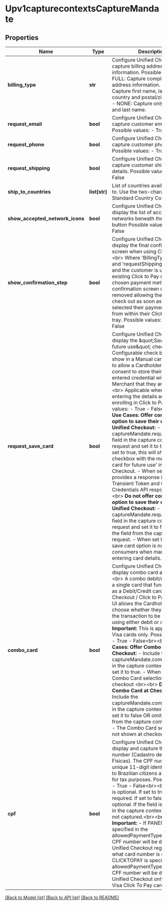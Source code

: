 # Upv1capturecontextsCaptureMandate

## Properties
Name | Type | Description | Notes
------------ | ------------- | ------------- | -------------
**billing_type** | **str** | Configure Unified Checkout to capture billing address information.  Possible values: - FULL: Capture complete billing address information. - PARTIAL: Capture first name, last name, country and postal/zip code only. - NONE: Capture only first name and last name.  | [optional] 
**request_email** | **bool** | Configure Unified Checkout to capture customer email address.  Possible values:  - True  - False  | [optional] 
**request_phone** | **bool** | Configure Unified Checkout to capture customer phone number.  Possible values: - True - False  | [optional] 
**request_shipping** | **bool** | Configure Unified Checkout to capture customer shipping details.  Possible values: - True - False  | [optional] 
**ship_to_countries** | **list[str]** | List of countries available to ship to.   Use the two-character ISO Standard Country Codes.  | [optional] 
**show_accepted_network_icons** | **bool** | Configure Unified Checkout to display the list of accepted card networks beneath the payment button  Possible values: - True - False  | [optional] 
**show_confirmation_step** | **bool** | Configure Unified Checkout to display the final confirmation screen when using Click to Pay.&lt;br&gt; Where &#39;BillingType&#39;&#x3D; NONE and &#39;requestShipping&#39;&#x3D; FALSE and the customer is using an existing Click to Pay card as their chosen payment method, a final confirmation screen can be removed allowing the customer to check out as soon as they have selected their payment method from within their Click to Pay card tray.  Possible values: - True - False  | [optional] 
**request_save_card** | **bool** | Configure Unified Checkout to display the \&quot;Save card for future use\&quot; checkbox.&lt;br&gt;  Configurable check box that will show in a Manual card entry flow to allow a Cardholder to give consent to store their manually entered credential with the Merchant that they are paying.&lt;br&gt;  Applicable when manually entering the details and not enrolling in Click to Pay.  Possible values:  - True   - False&lt;br&gt;&lt;br&gt;  **Use Cases:**  **Offer consumers option to save their card in Unified Checkout:**  - Include the captureMandate.requestSaveCard field in the capture context request and set it to true. - When set to true, this will show a checkbox with the message &#39;Save card for future use&#39; in Unified Checkout. - When selected this provides a response in both the Transient Token and Get Credentials API response.&lt;br&gt;&lt;br&gt;  **Do not offer consumers the option to save their card in Unified Checkout:**  - Include the captureMandate.requestSaveCard field in the capture context request and set it to false OR omit the field from the capture context request. - When set to false, the save card option is not shown to consumers when manually entering card details.  | [optional] 
**combo_card** | **bool** | Configure Unified Checkout to display combo card at checkout.&lt;br&gt;  A combo debit/credit card is a single card that functions both as a Debit/Credit card.  Unified Checkout / Click to Pay Drop-in UI allows the Cardholder to choose whether they would like the transaction to be paid for using either debit or credit card. **Important:** This is applicable to Visa cards only.  Possible values: - True  - False&lt;br&gt;&lt;br&gt;  **Use Cases:**  **Offer Combo Card at Checkout:**  - Include the captureMandate.comboCard field in the capture context request and set it to true. - When set to true, Combo Card selection is shown at checkout &lt;br&gt;&lt;br&gt;  **Do not offer Combo Card at Checkout:**  - Include the captureMandate.comboCard field in the capture context request and set it to false OR omit the field from the capture context request. - The Combo Card selection is not shown at checkout.  | [optional] 
**cpf** | **bool** | Configure Unified Checkout to display and capture the CPF number (Cadastro de Pessoas Físicas).  The CPF number is a unique 11-digit identifier issued to Brazilian citizens and residents for tax purposes.  Possible values: - True - False&lt;br&gt;&lt;br&gt;  This field is optional.   If set to true the field is required. If set to false the field is optional. If the field is not included in the capture context then it is not captured.&lt;br&gt;&lt;br&gt;  **Important:**  - If PANENTRY is specified in the allowedPaymentTypes field, the CPF number will be displayed in Unified Checkout regardless of what card number is entered.  - If CLICKTOPAY is specified in the allowedPaymentTypes field, the CPF number will be displayed in Unified Checkout only when a Visa Click To Pay card is entered.  | [optional] 

[[Back to Model list]](../README.md#documentation-for-models) [[Back to API list]](../README.md#documentation-for-api-endpoints) [[Back to README]](../README.md)


